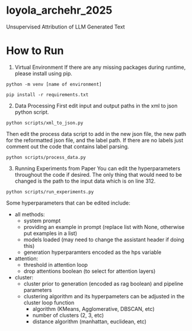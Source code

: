 # loyola_archehr_2025
Unsupervised Attribution of LLM Generated Text
# How to Run
1. Virtual Environment
If there are any missing packages during runtime, please install using pip.
```
python -m venv [name of environment]
```
```
pip install -r requirements.txt
```

2. Data Processing
First edit input and output paths in the xml to json python script.
```
python scripts/xml_to_json.py
```

Then edit the process data script to add in the new json file, the new path for the reformatted json file, and the label path. If there are no labels just comment out the code that contains label parsing.
```
python scripts/process_data.py
```

3. Running Experiments from Paper
You can edit the hyperparameters throughout the code if desired. The only thing that would need to be changed is the path to the input data which is on line 312.
```
python scripts/run_experiments.py
```
Some hyperparameters that can be edited include:
- all methods:
  - system prompt
  - providing an example in prompt (replace list with None, otherwise put examples in a list)
  - models loaded (may need to change the assistant header if doing this)
  - generation hyperparamters encoded as the hps variable
- attention:
  - threshold in attention loop
  - drop attentions boolean (to select for attention layers)
- cluster:
  - cluster prior to generation (encoded as rag boolean) and pipeline parameters
  - clustering algorithm and its hyperpameters can be adjusted in the cluster loop function
    - algorithm (KMeans, Agglomerative, DBSCAN, etc)
    - number of clusters (2, 3, etc)
    - distance algorithm (manhattan, euclidean, etc)
